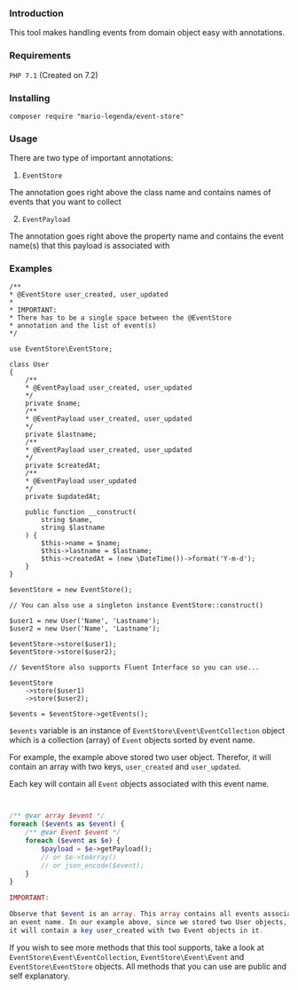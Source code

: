### Introduction

This tool makes handling events from domain object easy with annotations.

### Requirements

`PHP 7.1` (Created on 7.2)

### Installing

`composer require "mario-legenda/event-store"`

### Usage

There are two type of important annotations:

1. `EventStore`

The annotation goes right above the class name and contains 
names of events that you want to collect

2. `EventPayload`

The annotation goes right above the property name and contains
the event name(s) that this payload is associated with

### Examples

```
/**
* @EventStore user_created, user_updated
*
* IMPORTANT: 
* There has to be a single space between the @EventStore 
* annotation and the list of event(s)
*/

use EventStore\EventStore;

class User 
{
    /**
    * @EventPayload user_created, user_updated
    */
    private $name;
    /**
    * @EventPayload user_created, user_updated
    */
    private $lastname;
    /**
    * @EventPayload user_created, user_updated
    */
    private $createdAt;
    /**
    * @EventPayload user_updated
    */
    private $updatedAt;
    
    public function __construct(
        string $name,
        string $lastname
    ) {
        $this->name = $name;
        $this->lastname = $lastname;
        $this->createdAt = (new \DateTime())->format('Y-m-d');
    }
}

$eventStore = new EventStore();

// You can also use a singleton instance EventStore::construct()

$user1 = new User('Name', 'Lastname');
$user2 = new User('Name', 'Lastname');

$eventStore->store($user1);
$eventStore->store($user2);

// $eventStore also supports Fluent Interface so you can use...

$eventStore
    ->store($user1)
    ->store($user2);
    
$events = $eventStore->getEvents();

```

`$events` variable is an instance of `EventStore\Event\EventCollection` object
which is a collection (array) of `Event` objects sorted by event name.

For example, the example above stored two user object. Therefor,
it will contain an array with two keys, `user_created` and `user_updated`.

Each key will contain all `Event` objects associated with this event name.

```php


/** @var array $event */
foreach ($events as $event) {
    /** @var Event $event */
    foreach ($event as $e) {
        $payload = $e->getPayload();
        // or $e->toArray()
        // or json_encode($event);
    }
}

IMPORTANT:

Observe that $event is an array. This array contains all events associated with 
an event name. In our example above, since we stored two User objects,
it will contain a key user_created with two Event objects in it.

```

If you wish to see more methods that this tool supports, take a look
at `EventStore\Event\EventCollection`, `EventStore\Event\Event` and 
`EventStore\EventStore` objects. All methods that you can use are public
and self explanatory.



